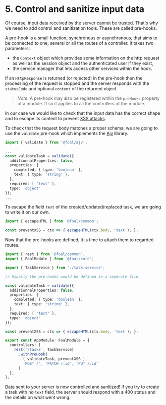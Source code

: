 # 5. Control and sanitize input data

Of course, input data received by the server cannot be trusted. That's why we need to add control and sanitization tools. These are called pre-hooks.

A pre-hook is a small function, synchronous or asynchronous, that aims to be connected to one, several or all the routes of a controller. It takes two parameters:
- the `Context` object which provides some information on the http request as well as the session object and the authenticated user if they exist,
- the service manager that lets access other services within the hook.

If an `HttpResponse` is returned (or rejected) in the pre-hook then the processing of the request is stopped and the server responds with the `statusCode` and optional `content` of the returned object.

> *Note*: A pre-hook may also be registered within the `preHooks` property of a module. If so it applies to all the controllers of the module.

In our case we would like to check that the input data has the correct shape and to escape its content to prevent [XSS attacks](https://en.wikipedia.org/wiki/Cross-site_scripting).

To check that the request body matches a proper schema, we are going to use the `validate` pre-hook which implements the [Ajv](https://github.com/epoberezkin/ajv) library.

```typescript
import { validate } from '@foal/ajv';

...
const validateTask = validate({
  additionnalProperties: false,
  properties: {
    completed: { type: 'boolean' },
    text: { type: 'string' },
  },
  required: [ 'text' ],
  type: 'object'
});
...
```

To escape the field `text` of the created/updated/replaced task, we are going to write it on our own.

```typescript
import { escapeHTML } from '@foal/common';

const preventXSS = ctx => { escapeHTML(ctx.body, 'text'); };
```

Now that the pre-hooks are defined, it is time to attach them to regarded routes.

```typescript
import { rest } from '@foal/common';
import { FoalModule } from '@foal/core';

import { TaskService } from './task.service';

// Usually the pre-hooks would be defined in a seperate file.

const validateTask = validate({
  additionnalProperties: false,
  properties: {
    completed: { type: 'boolean' },
    text: { type: 'string' },
  },
  required: [ 'text' ],
  type: 'object'
});

const preventXSS = ctx => { escapeHTML(ctx.body, 'text'); };

export const AppModule: FoalModule = {
  controllers: [
    rest('/tasks', TaskService)
      .withPreHook(
        [ validateTask, preventXSS ],
        'POST /', 'PATCH /:id', 'PUT /:id'
      )
  ],
};
```

Data sent to your server is now controlled and sanitized! If you try to create a task with no `text` field, the server should respond with a 400 status and the details on what went wrong.
